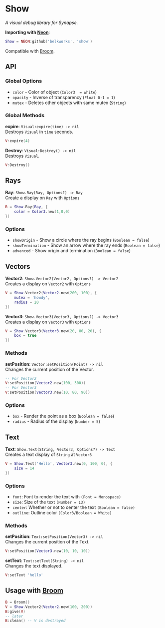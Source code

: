 
# Show
*A visual debug library for Synapse.*

**Importing with [Neon](https://github.com/Belkworks/NEON)**:
```lua
Show = NEON:github('belkworks', 'show')
```
Compatible with [Broom](https://github.com/Belkworks/broom).

## API

### Global Options
- `color` - Color of object (`Color3  = white`)
- `opacity` - Inverse of transparency (`Float 0-1 = 1`)
- `mutex` - Deletes other objects with same mutex (`String`)

### Global Methods

**expire**: `Visual:expire(time) -> nil`  
Destroys `Visual` in `time` seconds.
```lua
V:expire(4)
```

**Destroy**: `Visual:Destroy() -> nil`  
Destroys `Visual`.  
```lua
V:Destroy()
```

## Rays

**Ray**: `Show.Ray(Ray, Options?) -> Ray`  
Create a display on `Ray` with `Options`
```lua
R = Show.Ray(Ray, {
	color = Color3.new(1,0,0)
})
```

### Options
- `showOrigin` - Show a circle where the ray begins (`Boolean = false`)
- `showTermination` - Show an arrow where the ray ends (`Boolean = false`)
- `advanced` - Show origin and termination (`Boolean = false`)

## Vectors

**Vector2**: `Show.Vector2(Vector2, Options?) -> Vector2`  
Creates a display on `Vector2` with `Options`
```lua
V = Show.Vector2(Vector2.new(200, 100), {
	mutex = 'howdy',
	radius = 20
})
```

**Vector3**: `Show.Vector3(Vector3, Options?) -> Vector3`  
Creates a display on `Vector3` with `Options`
```lua
V = Show.Vector3(Vector3.new(20, 80, 20), {
	box = true
})
```

### Methods
**setPosition**: `Vector:setPosition(Point) -> nil`  
Changes the current position of the Vector.
```lua
-- For Vector2
V:setPosition(Vector2.new(100, 300))
-- For Vector3
V:setPosition(Vector3.new(10, 80, 90))
```

### Options
- `box` - Render the point as a box (`Boolean = false`)
- `radius` - Radius of the display (`Number = 5`)

## Text

**Text**: `Show.Text(String, Vector3, Options?) -> Text`  
Creates a text display of `String` at `Vector3`
```lua
V = Show.Text('Hello', Vector3.new(0, 100, 0), {
	size = 14
})
```

### Options
- `font`: Font to render the text with `(Font = Monospace)`
- `size`: Size of the text `(Number = 13)`
- `center`: Whether or not to center the text `(Boolean = false)`
- `outline`: Outline color `(Color3/Boolean = White)`

### Methods
**setPosition**: `Text:setPosition(Vector3) -> nil`  
Changes the current position of the Text.
```lua
V:setPosition(Vector3.new(10, 10, 10))
```
**setText**: `Text:setText(String) -> nil`  
Changes the text displayed.
```lua
V:setText 'hello'
```

## Usage with [Broom](https://github.com/Belkworks/broom)

```lua
B = Broom()
V = Show.Vector2(Vector2.new(100, 200))
B:give(V)
-- later
B:clean() -- V is destroyed
```
